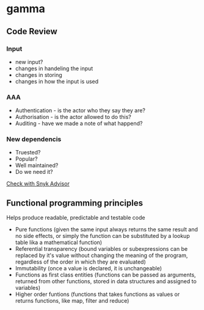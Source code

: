 # gamma

## Code Review
### Input
* new input?
* changes in handeling the input
* changes in storing
* changes in how the input is used

### AAA
* Authentication - is the actor who they say they are?
* Authorisation - is the actor allowed to do this?
* Auditing - have we made a note of what happend?

### New dependencis
* Truested?
* Popular?
* Well maintained?
* Do we need it?

[Check with Snyk Advisor](https://snyk.io/advisor)

## Functional programming principles
Helps produce readable, predictable and testable code
* Pure functions (given the same input always returns the same result and no side effects, or simply the function can be substituted by a lookup table lika a mathematical function)
* Referential transparency (bound variables or subexpressions can be replaced by it's value without changing the meaning of the program, regardless of the order in which they are evaluated)
* Immutability (once a value is declared, it is unchangeable)
* Functions as first class entities (functions can be passed as arguments, returned from other functions, stored in data structures and assigned to variables)
* Higher order funtions (functions that takes functions as values or returns functions, like map, filter and reduce)

